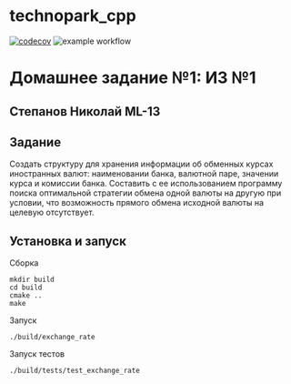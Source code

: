 # technopark_cpp

[![codecov](https://codecov.io/gh/KodKio/technopark_cpp/branch/homework_1/graph/badge.svg?token=WIOT1V91VL)](https://codecov.io/gh/KodKio/technopark_cpp)
![example workflow](https://github.com/kodkio/techopark_cpp/actions/workflows/ci.yml/badge.svg)

# Домашнее задание №1: ИЗ №1

## Степанов Николай ML-13

## Задание

Создать структуру для хранения информации об обменных курсах иностранных валют: наименовании банка, валютной паре, значении курса и комиссии банка. Составить с ее использованием программу поиска оптимальной стратегии обмена одной валюты на другую при условии, что возможность прямого обмена исходной валюты на целевую отсутствует.

## Установка и запуск

Сборка

```
mkdir build
cd build
cmake ..
make
```

Запуск

```
./build/exchange_rate
```


Запуск тестов

```
./build/tests/test_exchange_rate
```
